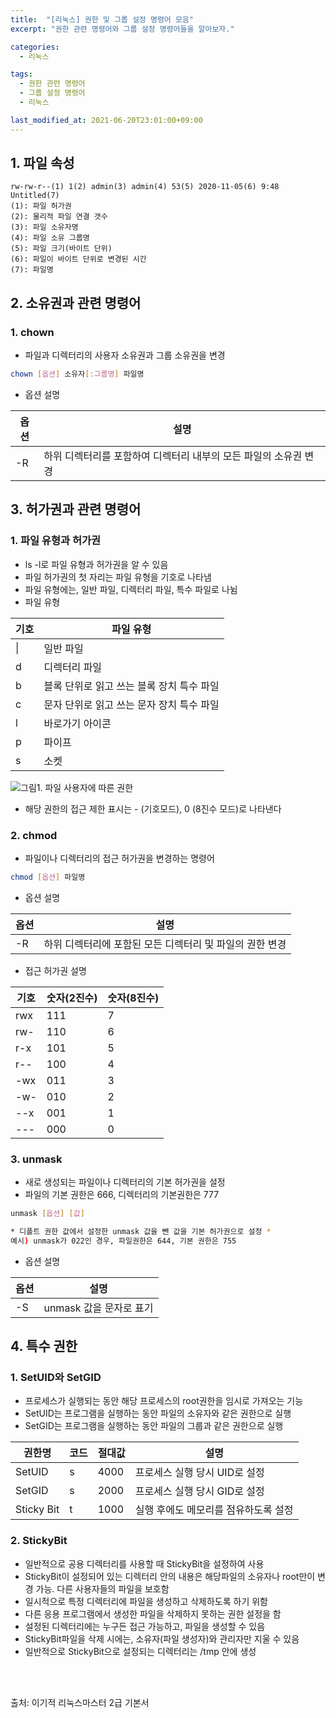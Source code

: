 ```yaml
---
title:  "[리눅스] 권한 및 그룹 설정 명령어 모음"
excerpt: "권한 관련 명령어와 그룹 설정 명령어들을 알아보자."

categories:
  - 리눅스

tags:
  - 권한 관련 명령어
  - 그룹 설정 명령어
  - 리눅스

last_modified_at: 2021-06-20T23:01:00+09:00
---
```


## 1. 파일 속성
```
rw-rw-r--(1) 1(2) admin(3) admin(4) 53(5) 2020-11-05(6) 9:48 Untitled(7)
(1): 파일 허가권
(2): 물리적 파일 연결 갯수
(3): 파일 소유자명
(4): 파일 소유 그룹명
(5): 파일 크기(바이트 단위)
(6): 파일이 바이트 단위로 변경된 시간
(7): 파일명
```

## 2. 소유권과 관련 명령어
### 1. chown
- 파일과 디렉터리의 사용자 소유권과 그룹 소유권을 변경
```bash
chown [옵션] 소유자[:그룹명] 파일명
```
- 옵션 설명

|옵션|설명|
|---|---|
|-R	|하위 디렉터리를 포함하여 디렉터리 내부의 모든 파일의 소유권 변경|


## 3. 허가권과 관련 명령어
### 1. 파일 유형과 허가권
- ls -l로 파일 유형과 허가권을 알 수 있음
- 파일 허가권의 첫 자리는 파일 유형을 기호로 나타냄
- 파일 유형에는, 일반 파일, 디렉터리 파일, 특수 파일로 나뉨
- 파일 유형

|기호|파일 유형|
|---|------|
|&#124;	|일반 파일|
|d|	디렉터리 파일|
|b|	블록 단위로 읽고 쓰는 블록 장치 특수 파일|
|c|	문자 단위로 읽고 쓰는 문자 장치 특수 파일|
|l	|바로가기 아이콘|
|p	|파이프|
|s|	소켓|

![그림1. 파일 사용자에 따른 권한](./assets/images/리눅스/permission.png)

- 해당 권한의 접근 제한 표시는 - (기호모드), 0 (8진수 모드)로 나타낸다

### 2. chmod
- 파일이나 디렉터리의 접근 허가권을 변경하는 명령어
```bash
chmod [옵션] 파일명
```

- 옵션 설명

|옵션|설명|
|---|---|
|-R	|하위 디렉터리에 포함된 모든 디렉터리 및 파일의 권한 변경|

- 접근 허가권 설명

|기호|숫자(2진수)|숫자(8진수)|
|---|---|---|
|rwx|	111	|7|
|rw-	|110|	6|
|r-x|101|	5|
|r--	|100	|4|
|-wx	|011|	3|
|-w-	|010|	2|
|--x|	001|	1|
|---	|000|	0|

### 3. unmask
- 새로 생성되는 파일이나 디렉터리의 기본 허가권을 설정
- 파일의 기본 권한은 666, 디렉터리의 기본권한은 777

```bash
unmask [옵션] [값]

* 디폴트 권한 값에서 설정한 unmask 값을 뺀 값을 기본 허가권으로 설정 *
예시) unmask가 022인 경우, 파일권한은 644, 기본 권한은 755
```

- 옵션 설명

|옵션|설명|
|---|---|
|-S	|unmask 값을 문자로 표기|


## 4. 특수 권한
### 1. SetUID와 SetGID
- 프로세스가 실행되는 동안 해당 프로세스의 root권한을 임시로 가져오는 기능
- SetUID는 프로그램을 실행하는 동안 파일의 소유자와 같은 권한으로 실행
- SetGID는 프로그램을 실행하는 동안 파일의 그룹과 같은 권한으로 실행

|권한명|코드|절대값|설명|
|---|---|---|---|
|SetUID|	s	|4000	|프로세스 실행 당시 UID로 설정|
|SetGID	|s	|2000|	프로세스 실행 당시 GID로 설정|
|Sticky Bit|	t|	1000|	실행 후에도 메모리를 점유하도록 설정|

### 2. StickyBit
- 일반적으로 공용 디렉터리를 사용할 때 StickyBit을 설정하여 사용
- StickyBit이 설정되어 있는 디렉터리 안의 내용은 해당파일의 소유자나 root만이 변경 가능. 다른 사용자들의 파일을 보호함
- 일시적으로 특정 디렉터리에 파일을 생성하고 삭제하도록 하기 위함
- 다른 응용 프로그램에서 생성한 파일을 삭제하지 못하는 권한 설정을 함
- 설정된 디렉터리에는 누구든 접근 가능하고, 파일을 생성할 수 있음
- StickyBit파일을 삭제 시에는, 소유자(파일 생성자)와 관리자만 지울 수 있음
- 일반적으로 StickyBit으로 설정되는 디렉터리는 /tmp 안에 생성

<br>
<br>

출처: 이기적 리눅스마스터 2급 기본서
